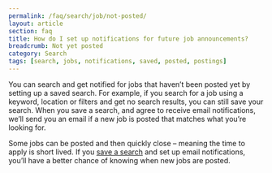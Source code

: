 ```yaml
---
permalink: /faq/search/job/not-posted/
layout: article
section: faq
title: How do I set up notifications for future job announcements?
breadcrumb: Not yet posted
category: Search
tags: [search, jobs, notifications, saved, posted, postings]
---
```

You can search and get notified for jobs that haven’t been posted yet by setting up a saved search. For example, if you search for a job using a keyword, location or filters and get no search results, you can still save your search. When you save a search, and agree to receive email notifications, we’ll send you an email if a new job is posted that matches what you’re looking for.

Some jobs can be posted and then quickly close – meaning the time to apply is short lived.  If you [save a search](../../../../how-to/search/save/) and set up email notifications, you’ll have a better chance of knowing when new jobs are posted.
